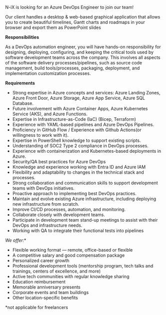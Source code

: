 N-iX is looking for an Azure DevOps Engineer to join our team!

Our client handles a desktop & web-based graphical application that allows you
to create beautiful timelines, Gantt charts and roadmaps in your browser and
export them as PowerPoint slides

**Responsibilities**

As a DevOps automation engineer, you will have hands-on responsibility for
designing, deploying, configuring, and keeping the critical tools used by
software development teams across the company. This involves all aspects of
the software delivery processes/pipelines, such as source code management,
build tools/processes, packaging, deployment, and implementation customization
processes.

**Requirements**

  * Strong expertise in Azure concepts and services: Azure Landing Zones, Azure Front Door, Azure Storage, Azure App Service, Azure SQL Database.
  * Future involvement with Azure Container Apps, Azure Kubernetes Service (AKS), and Azure Functions.
  * Expertise in Infrastructure-as-Code (IaC) (Bicep, Terraform)
  * Experience with YAML-based pipelines and Azure DevOps Pipelines.
  * Proficiency in GitHub Flow / Experience with Github Actions(or willingness to work with it).
  * Expertise in PowerShell knowledge to support existing scripts.
  * Understanding of SOC2 Type 2 compliance in DevOps processes.
  * Experience with containerization and Kubernetes-based deployments in Azure.
  * Security/QA best practices for Azure DevOps
  * Knowledge and experience working with Entra ID and Azure IAM
  * Flexibility and adaptability to changes in the technical stack and processes.
  * Strong collaboration and communication skills to support development teams with DevOps initiatives.
  * Proactive approach to implementing best DevOps practices.
  * Maintain and evolve existing Azure infrastructure, including deploying new infrastructure from scratch.
  * Improve CI/CD processes, automation, and monitoring.
  * Collaborate closely with development teams.
  * Participate in development team stand-up meetings to assist with their DevOps and infrastructure needs.
  * Working with QA to integrate their functional tests into pipelines

**We offer*:**

  * Flexible working format — remote, office-based or flexible
  * A competitive salary and good compensation package
  * Personalized career growth
  * Professional development tools (mentorship program, tech talks and trainings, centers of excellence, and more)
  * Active tech communities with regular knowledge sharing
  * Education reimbursement
  * Memorable anniversary presents
  * Corporate events and team buildings
  * Other location-specific benefits

*not applicable for freelancers
